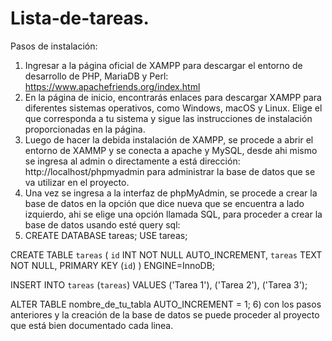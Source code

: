 # Lista-de-tareas.

Pasos de instalación:
1) Ingresar a la página oficial de XAMPP para descargar el entorno de desarrollo de PHP, MariaDB y Perl:  https://www.apachefriends.org/index.html
2) En la página de inicio, encontrarás enlaces para descargar XAMPP para diferentes sistemas operativos, como Windows, macOS y Linux. Elige el que corresponda a tu sistema y sigue las instrucciones de instalación proporcionadas en la página.
3) Luego de hacer la debida instalación de XAMPP, se procede  a abrir el entorno de XAMMP  y se conecta a apache y MySQL, desde ahi mismo se ingresa al admin o directamente a está dirección: http://localhost/phpmyadmin para administrar la base de datos que se va utilizar en el proyecto.
4) Una vez se ingresa a la interfaz de phpMyAdmin, se procede a crear la base de datos en la opción que dice nueva que se encuentra a lado izquierdo, ahi se elige una opción llamada SQL, para proceder a crear la base de datos usando esté query sql:
5) CREATE DATABASE tareas;
USE tareas;

CREATE TABLE `tareas` (
  `id` INT NOT NULL AUTO_INCREMENT,
  `tareas` TEXT NOT NULL,
  PRIMARY KEY (`id`)
) ENGINE=InnoDB;
 
INSERT INTO `tareas` (`tareas`) VALUES 
('Tarea 1'),
('Tarea 2'),
('Tarea 3');

ALTER TABLE nombre_de_tu_tabla AUTO_INCREMENT = 1;
6) con los pasos anteriores y la creación de la base de datos se puede proceder al proyecto que está bien documentado cada linea. 
